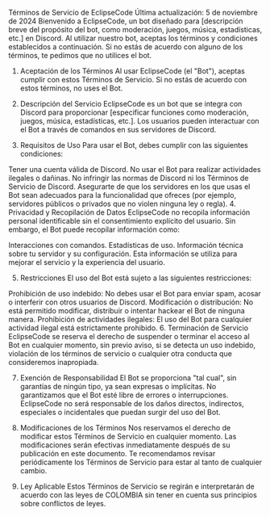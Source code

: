 Términos de Servicio de EclipseCode
Última actualización: 5 de noviembre de 2024
Bienvenido a EclipseCode, un bot diseñado para [descripción breve del propósito del bot, como moderación, juegos, música, estadísticas, etc.] en Discord. Al utilizar nuestro bot, aceptas los términos y condiciones establecidos a continuación. Si no estás de acuerdo con alguno de los términos, te pedimos que no utilices el bot.

1. Aceptación de los Términos
Al usar EclipseCode (el "Bot"), aceptas cumplir con estos Términos de Servicio. Si no estás de acuerdo con estos términos, no uses el Bot.

2. Descripción del Servicio
EclipseCode es un bot que se integra con Discord para proporcionar [especificar funciones como moderación, juegos, música, estadísticas, etc.]. Los usuarios pueden interactuar con el Bot a través de comandos en sus servidores de Discord.

3. Requisitos de Uso
Para usar el Bot, debes cumplir con las siguientes condiciones:

Tener una cuenta válida de Discord.
No usar el Bot para realizar actividades ilegales o dañinas.
No infringir las normas de Discord ni los Términos de Servicio de Discord.
Asegurarte de que los servidores en los que usas el Bot sean adecuados para la funcionalidad que ofreces (por ejemplo, servidores públicos o privados que no violen ninguna ley o regla).
4. Privacidad y Recopilación de Datos
EclipseCode no recopila información personal identificable sin el consentimiento explícito del usuario. Sin embargo, el Bot puede recopilar información como:

Interacciones con comandos.
Estadísticas de uso.
Información técnica sobre tu servidor y su configuración.
Esta información se utiliza para mejorar el servicio y la experiencia del usuario.

5. Restricciones
El uso del Bot está sujeto a las siguientes restricciones:

Prohibición de uso indebido: No debes usar el Bot para enviar spam, acosar o interferir con otros usuarios de Discord.
Modificación o distribución: No está permitido modificar, distribuir o intentar hackear el Bot de ninguna manera.
Prohibición de actividades ilegales: El uso del Bot para cualquier actividad ilegal está estrictamente prohibido.
6. Terminación de Servicio
EclipseCode se reserva el derecho de suspender o terminar el acceso al Bot en cualquier momento, sin previo aviso, si se detecta un uso indebido, violación de los términos de servicio o cualquier otra conducta que consideremos inapropiada.

7. Exención de Responsabilidad
El Bot se proporciona "tal cual", sin garantías de ningún tipo, ya sean expresas o implícitas. No garantizamos que el Bot esté libre de errores o interrupciones. EclipseCode no será responsable de los daños directos, indirectos, especiales o incidentales que puedan surgir del uso del Bot.

8. Modificaciones de los Términos
Nos reservamos el derecho de modificar estos Términos de Servicio en cualquier momento. Las modificaciones serán efectivas inmediatamente después de su publicación en este documento. Te recomendamos revisar periódicamente los Términos de Servicio para estar al tanto de cualquier cambio.

9. Ley Aplicable
Estos Términos de Servicio se regirán e interpretarán de acuerdo con las leyes de COLOMBIA sin tener en cuenta sus principios sobre conflictos de leyes.
